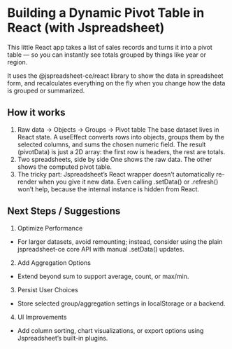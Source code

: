 # Building a Dynamic Pivot Table in React (with Jspreadsheet)

This little React app takes a list of sales records and turns it into a pivot table — so you can instantly see totals grouped by things like year or region.

It uses the @jspreadsheet-ce/react library to show the data in spreadsheet form, and recalculates everything on the fly when you change how the data is grouped or summarized.

## How it works

1. Raw data → Objects → Groups → Pivot table
The base dataset lives in React state.
A useEffect converts rows into objects, groups them by the selected columns, and sums the chosen numeric field.
The result (pivotData) is just a 2D array:
the first row is headers, the rest are totals.
2. Two spreadsheets, side by side
One shows the raw data.
The other shows the computed pivot table.
3. The tricky part:
Jspreadsheet’s React wrapper doesn’t automatically re-render when you give it new data.
Even calling .setData() or .refresh() won’t help, because the internal instance is hidden from React.


## Next Steps / Suggestions
1. Optimize Performance
- For larger datasets, avoid remounting; instead, consider using the plain jspreadsheet-ce core API with manual .setData() updates.
2. Add Aggregation Options
- Extend beyond sum to support average, count, or max/min.
3. Persist User Choices
- Store selected group/aggregation settings in localStorage or a backend.
4. UI Improvements
- Add column sorting, chart visualizations, or export options using Jspreadsheet’s built-in plugins.